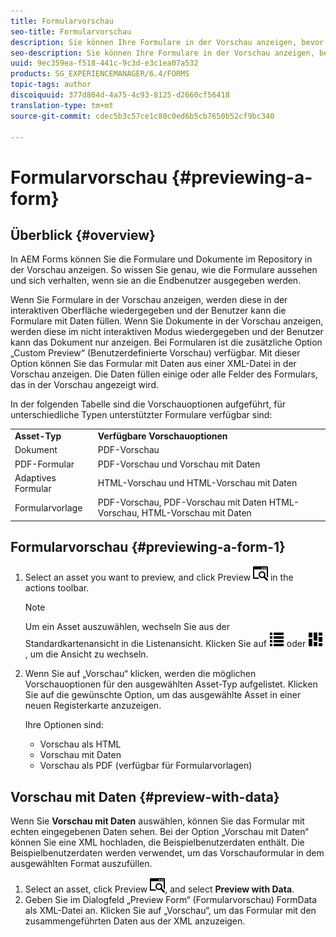 ```yaml
---
title: Formularvorschau
seo-title: Formularvorschau
description: Sie können Ihre Formulare in der Vorschau anzeigen, bevor Sie sie veröffentlichen oder aktivieren, um sicherzustellen, dass sie den Erwartungen entsprechen. Vorschauoptionen variieren abhängig von den unterstützten Formulartypen.
seo-description: Sie können Ihre Formulare in der Vorschau anzeigen, bevor Sie sie veröffentlichen oder aktivieren, um sicherzustellen, dass sie den Erwartungen entsprechen. Vorschauoptionen variieren abhängig von den unterstützten Formulartypen.
uuid: 9ec359ea-f518-441c-9c3d-e3c1ea07a532
products: SG_EXPERIENCEMANAGER/6.4/FORMS
topic-tags: author
discoiquuid: 377d804d-4a75-4c93-8125-d2660cf56418
translation-type: tm+mt
source-git-commit: cdec5b3c57ce1c80c0ed6b5cb7650b52cf9bc340

---
```



# Formularvorschau {#previewing-a-form}

## Überblick {#overview}

In AEM Forms können Sie die Formulare und Dokumente im Repository in der Vorschau anzeigen. So wissen Sie genau, wie die Formulare aussehen und sich verhalten, wenn sie an die Endbenutzer ausgegeben werden.

Wenn Sie Formulare in der Vorschau anzeigen, werden diese in der interaktiven Oberfläche wiedergegeben und der Benutzer kann die Formulare mit Daten füllen. Wenn Sie Dokumente in der Vorschau anzeigen, werden diese im nicht interaktiven Modus wiedergegeben und der Benutzer kann das Dokument nur anzeigen. Bei Formularen ist die zusätzliche Option „Custom Preview“ (Benutzerdefinierte Vorschau) verfügbar. Mit dieser Option können Sie das Formular mit Daten aus einer XML-Datei in der Vorschau anzeigen. Die Daten füllen einige oder alle Felder des Formulars, das in der Vorschau angezeigt wird.

In der folgenden Tabelle sind die Vorschauoptionen aufgeführt, für unterschiedliche Typen unterstützter Formulare verfügbar sind:

<table> 
 <tbody>
  <tr>
   <td><strong>Asset-Typ</strong><br /> </td> 
   <td><strong>Verfügbare Vorschauoptionen</strong><br /> </td> 
  </tr>
  <tr>
   <td>Dokument</td> 
   <td>PDF-Vorschau</td> 
  </tr>
  <tr>
   <td>PDF-Formular</td> 
   <td>PDF-Vorschau und Vorschau mit Daten<br /> </td> 
  </tr>
  <tr>
   <td>Adaptives Formular</td> 
   <td>HTML-Vorschau und HTML-Vorschau mit Daten</td> 
  </tr>
  <tr>
   <td>Formularvorlage</td> 
   <td>PDF-Vorschau, PDF-Vorschau mit Daten HTML-Vorschau, HTML-Vorschau mit Daten<br />  </td> 
  </tr>
 </tbody>
</table>

## Formularvorschau {#previewing-a-form-1}

1. Select an asset you want to preview, and click Preview ![aem6forms_preview](assets/aem6forms_preview.png) in the actions toolbar.

   >[!NOTE]
   >
   >Um ein Asset auszuwählen, wechseln Sie aus der Standardkartenansicht in die Listenansicht. Klicken Sie auf ![aem6forms_viewlist](assets/aem6forms_viewlist.png) oder ![aem6forms_viewcard](assets/aem6forms_viewcard.png) , um die Ansicht zu wechseln.

1. Wenn Sie auf „Vorschau“ klicken, werden die möglichen Vorschauoptionen für den ausgewählten Asset-Typ aufgelistet. Klicken Sie auf die gewünschte Option, um das ausgewählte Asset in einer neuen Registerkarte anzuzeigen.

   Ihre Optionen sind:

   * Vorschau als HTML
   * Vorschau mit Daten
   * Vorschau als PDF (verfügbar für Formularvorlagen)

## Vorschau mit Daten {#preview-with-data}

Wenn Sie **Vorschau mit Daten** auswählen, können Sie das Formular mit echten eingegebenen Daten sehen. Bei der Option „Vorschau mit Daten“ können Sie eine XML hochladen, die Beispielbenutzerdaten enthält. Die Beispielbenutzerdaten werden verwendet, um das Vorschauformular in dem ausgewählten Format auszufüllen.

1. Select an asset, click Preview ![aem6forms_preview](assets/aem6forms_preview.png), and select **Preview with Data**.
1. Geben Sie im Dialogfeld „Preview Form“ (Formularvorschau) FormData als XML-Datei an. Klicken Sie auf „Vorschau“, um das Formular mit den zusammengeführten Daten aus der XML anzuzeigen.

